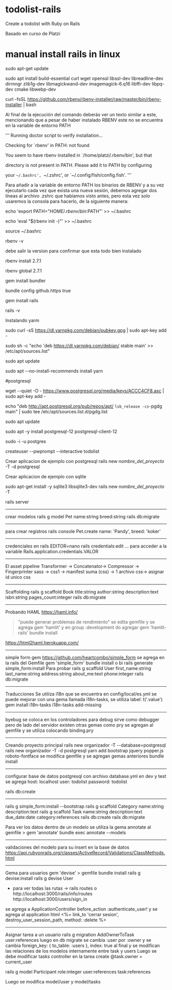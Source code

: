# todolist-rails
Create a todolist with Ruby on Rails


Basado en curso de Platzi

# manual install rails in linux

sudo apt-get update

sudo apt install build-essential curl wget openssl libssl-dev libreadline-dev dirmngr zlib1g-dev libmagickwand-dev imagemagick-6.q16 libffi-dev libpq-dev cmake libwebp-dev

curl -fsSL https://github.com/rbenv/rbenv-installer/raw/master/bin/rbenv-installer | bash

Al final de la ejecución del comando deberás ver un texto similar a este, mencionando que a pesar de haber instalado RBENV este no se encuentra en la variable de entorno PATH

'''
Running doctor script to verify installation...

Checking for `rbenv' in PATH: not found

You seem to have rbenv installed in `/home/platzi/.rbenv/bin', but that

directory is not present in PATH. Please add it to PATH by configuring

your `~/.bashrc', `~/.zshrc', or `~/.config/fish/config.fish'.
'''

Para añadir a la variable de entorno PATH los binarios de RBENV y a su vez ejecutarlo cada vez que exista una nueva sesión, debemos agregar dos líneas al archivo .zshrc que habíamos visto antes, pero esta vez solo usaremos la consola para hacerlo, de la siguiente manera:

echo 'export PATH="$HOME/.rbenv/bin:$PATH"' >> ~/.bashrc

echo 'eval "$(rbenv init -)"' >> ~/.bashrc

source ~/.bashrc

rbenv -v

debe salir la version para confirmar que esta todo bien instalado

rbenv install 2.7.1

rbenv global 2.7.1

gem install bundler

bundle config github.https true

gem install rails

rails -v

Instalando yarm

sudo curl -sS https://dl.yarnpkg.com/debian/pubkey.gpg | sudo apt-key add -

sudo sh -c "echo 'deb https://dl.yarnpkg.com/debian/ stable main' >> /etc/apt/sources.list"

sudo apt update

sudo apt --no-install-recommends install yarn

#postgresql

wget --quiet -O - https://www.postgresql.org/media/keys/ACCC4CF8.asc | sudo apt-key add -

echo "deb http://apt.postgresql.org/pub/repos/apt/ `lsb_release -cs`-pgdg main" | sudo tee /etc/apt/sources.list.d/pgdg.list

sudo apt update

sudo apt -y install postgresql-12 postgresql-client-12


sudo -i -u postgres

createuser --pwprompt --interactive todolist


Crear aplicacion de ejemplo con postgresql
rails new *nombre_del_proyecto* -T -d postgresql


Crear aplicacion  de ejemplo con sqlite

sudo apt-get install -y sqlite3 libsqlite3-dev
rails new *nombre_del_proyecto* -T


rails server

---
crear modelos
rails g model Pet name:string breed:string
rails db:migrate

---
para crear registros
rails console
Pet.create name: 'Pandy', breed: 'koker'

--- 
credenciales en rails
EDITOR=nano rails credentials:edit
...
para acceder a la variable Rails.application.credentials.VALOR

--- 
El asset pipeline
Transformer -> Concatenator-> Compressor -> Fingerprinter
sass -> css1 -> manifest suma (css) -> 1 archivo css-> asignar id unico css

---
Scaffolding
rails g scaffold Book title:string author:string description:text isbn:string pages_count:integer
rails db:migrate

---
Probando HAML https://haml.info/
> "puede generar problemas de rendimiento"
se edita gemfile y se agrega gem 'hamlit'
y en group :development do agregar gem 'hamlit-rails'
bundle install

https://html2haml.herokuapp.com/

---
simple form gem https://github.com/heartcombo/simple_form
se agrega en la rails del Gemfile gem 'simple_form'
bundle install o bi
rails generate simple_form:install
Para probar
rails g scaffold User first_name:string last_name:string address:string about_me:text phone:integer
rails db:migrate

---
Traducciones
Se utiliza i18n que se encuentra en config/local/es.yml
se puede mejorar con una gema llamada i18n-tasks, se utiliza label: t('.value')
gem install i18n-tasks
i18n-tasks add-missing

---

byebug se coloca en los controladores para debug
sirve como debugger pero de lado del servidor
existen otras gemas como pry se agregan al gemfile y se utiliza colocando binding.pry

---
Creando proyecto principal
rails new organizador -T --database=postgresql  
rails new organizador -T -d postgresql
yarn add bootstrap jquery popper.js roboto-fontface
se modifica gemfile y se agregan gemas anteriores
bundle install

---
configurar base de datos postgresql con archivo database.yml
en dev y test se agrega 
  host: localhost
  user: todolist
  password: todolist

rails db:create

---
rails g simple_form:install --bootstrap
rails g scaffold Category name:string description:text
rails g scaffold Task name:string description:text due_date:date category:references
rails db:create
rails db:migrate

Para ver los datos dentro de un modelo se utiliza la gema annotate
al gemfile > gem 'annotate'
bundle exec annotate --models

---
validaciones del modelo para su insert en la base de datos 
https://api.rubyonrails.org/classes/ActiveRecord/Validations/ClassMethods.html

--- 
Gema para usuarios
gem 'devise' > gemfile
bundle install
rails g devise:install
rails g devise User
* para ver todas las rutas -> rails routes o http://localhost:3000/rails/info/routes
http://localhost:3000/users/sign_in

se agrega a ApplicationController 
    before_action :authenticate_user!
y se agrega al application html 
    <%= link_to 'cerrar sesion', destroy_user_session_path, method: :delete %>

---
Asignar tarea a un usuario
rails g migration AddOwnerToTask user:references
luego en db migrate
se cambia :user por :owner y se cambia foreign_key: { to_table: :users }, index: true al final
y se modifican las relaciones de los modelos internamente entre task y users
Luego se debe modificar tasks controller en la tarea create
    @task.owner = current_user

rails g model Participant role:integer user:references task:references

Luego se modifica model/user  y model/tasks